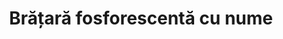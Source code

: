 ---
layout: post
title: "Brățară fosforescentă cu nume"
description: "Brățară fosforescentă cu nume"
img: "/assets/img/bratara-fosforescentă-cu-nume-1.jpg"
img2: "/assets/img/bratara-fosforescentă-cu-nume-2.jpg"
colors: "diverse"
price: "15 RON /buc"
vertical: true
---